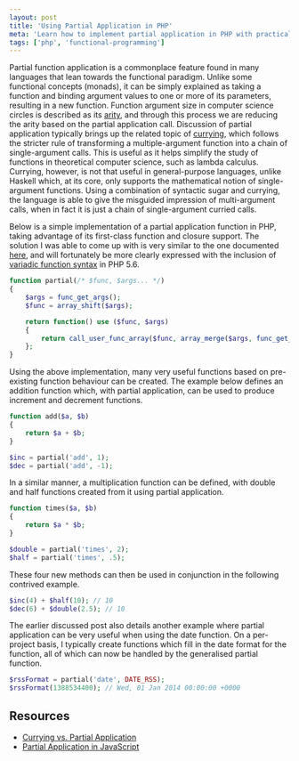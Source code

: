 ```yaml
---
layout: post
title: 'Using Partial Application in PHP'
meta: 'Learn how to implement partial application in PHP with practical examples and detailed explanations on currying, closures, and variadic functions for effective functional programming.'
tags: ['php', 'functional-programming']
---
```


Partial function application is a commonplace feature found in many languages that lean towards the functional paradigm.
Unlike some functional concepts (monads), it can be simply explained as taking a function and binding argument values to one or more of its parameters, resulting in a new function.
Function argument size in computer science circles is described as its [arity](http://en.wikipedia.org/wiki/Arity), and through this process we are reducing the arity based on the partial application call.
Discussion of partial application typically brings up the related topic of [currying](http://en.wikipedia.org/wiki/Currying), which follows the stricter rule of transforming a multiple-argument function into a chain of single-argument calls.
This is useful as it helps simplify the study of functions in theoretical computer science, such as lambda calculus.
Currying, however, is not that useful in general-purpose languages, unlike Haskell which, at its core, only supports the mathematical notion of single-argument functions.
Using a combination of syntactic sugar and currying, the language is able to give the misguided impression of multi-argument calls, when in fact it is just a chain of single-argument curried calls.

<!--more-->

Below is a simple implementation of a partial application function in PHP, taking advantage of its first-class function and closure support.
The solution I was able to come up with is very similar to the one documented [here](http://allthingsphp.blogspot.co.uk/2012/02/currying-vs-partial-application.html), and will fortunately be more clearly expressed with the inclusion of [variadic function syntax](https://wiki.php.net/rfc/variadics) in PHP 5.6.

```php
function partial(/* $func, $args... */)
{
    $args = func_get_args();
    $func = array_shift($args);

    return function() use ($func, $args)
    {
        return call_user_func_array($func, array_merge($args, func_get_args()));
    };
}
```

Using the above implementation, many very useful functions based on pre-existing function behaviour can be created.
The example below defines an addition function which, with partial application, can be used to produce increment and decrement functions.

```php
function add($a, $b)
{
    return $a + $b;
}

$inc = partial('add', 1);
$dec = partial('add', -1);
```

In a similar manner, a multiplication function can be defined, with double and half functions created from it using partial application.

```php
function times($a, $b)
{
    return $a * $b;
}

$double = partial('times', 2);
$half = partial('times', .5);
```

These four new methods can then be used in conjunction in the following contrived example.

```php
$inc(4) + $half(10); // 10
$dec(6) + $double(2.5); // 10
```

The earlier discussed post also details another example where partial application can be very useful when using the date function.
On a per-project basis, I typically create functions which fill in the date format for the function, all of which can now be handled by the generalised partial function.

```php
$rssFormat = partial('date', DATE_RSS);
$rssFormat(1388534400); // Wed, 01 Jan 2014 00:00:00 +0000
```

## Resources

- [Currying vs. Partial Application](http://allthingsphp.blogspot.co.uk/2012/02/currying-vs-partial-application.html)
- [Partial Application in JavaScript](http://benalman.com/news/2012/09/partial-application-in-javascript/)
